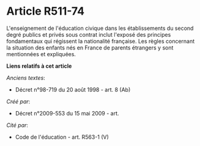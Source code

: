 # Article R511-74

L'enseignement de l'éducation civique dans les établissements du second degré publics et privés sous contrat inclut l'exposé
des principes fondamentaux qui régissent la nationalité française. Les règles concernant la situation des enfants nés en
France de parents étrangers y sont mentionnées et expliquées.

**Liens relatifs à cet article**

_Anciens textes_:

  - Décret n°98-719 du 20 août 1998 - art. 8 (Ab)

_Créé par_:

  - Décret n°2009-553 du 15 mai 2009 - art.

_Cité par_:

  - Code de l'éducation - art. R563-1 (V)
